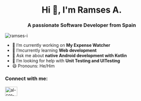 <h1 align="center">Hi 👋, I'm Ramses A.</h1>
<h3 align="center">A passionate Software Developer from Spain</h3>

<p align="left">
  <img
    src="https://komarev.com/ghpvc/?username=ramses-i&label=Profile%20views&color=0e75b6&style=flat"
    alt="ramses-i"
  />
</p>

- 🔭 I’m currently working on **My Expense Watcher** 
- 🌱 I’mcurrently learning **Web development** 
- 💬 Ask me about **native Android development with Kotlin** 
- 🤔 I’m looking for help with **Unit Testing and UITesting** 
- 😄 Pronouns: He/Him

<h3 align="left">Connect with me:</h3>
<p align="left">
  <a href="https://linkedin.com/in/al-cor-ramses" target="_blank"
    ><img
      align="center"
      src="https://raw.githubusercontent.com/rahuldkjain/github-profile-readme-generator/master/src/images/icons/Social/linked-in-alt.svg"
      alt="al-cor-ramses"
      height="30"
      width="40"
  /></a>
</p>
